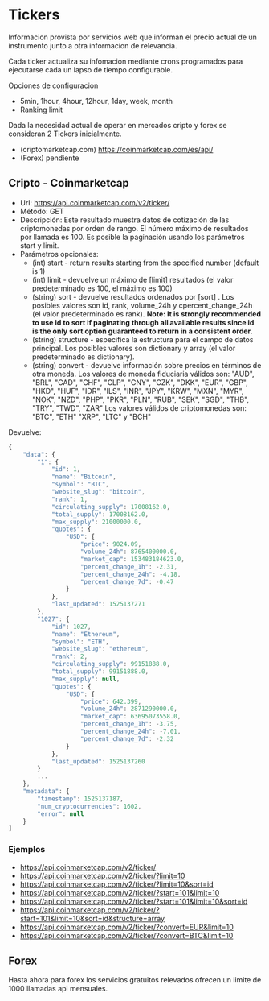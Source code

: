 # Tickers

Informacion provista por servicios web que informan el precio actual de un instrumento junto a otra informacion de relevancia.

Cada ticker actualiza su infomacion mediante crons programados para ejecutarse cada un lapso de tiempo configurable. 

Opciones de configuracion

* 5min, 1hour, 4hour, 12hour, 1day, week, month
* Ranking limit

Dada la necesidad actual de operar en mercados cripto y forex se consideran 2 Tickers inicialmente.

* (criptomarketcap.com) https://coinmarketcap.com/es/api/
* (Forex) pendiente



## Cripto - Coinmarketcap

* Url: https://api.coinmarketcap.com/v2/ticker/
* Método: GET
* Descripción: Este resultado muestra datos de cotización de las criptomonedas por orden de rango. El número máximo de resultados por llamada es 100. Es posible la paginación usando los parámetros start y limit.
* Parámetros opcionales:
  * (int) start - return results starting from the specified number (default is 1)
  * (int) limit - devuelve un máximo de [limit] resultados (el valor predeterminado es 100, el máximo es 100)
  * (string) sort - devuelve resultados ordenados por [sort] . Los posibles valores son id, rank, volume_24h y cpercent_change_24h (el valor predeterminado es rank).
  **Note: It is strongly recommended to use id to sort if paginating through all available results since id is the only sort option guaranteed to return in a consistent order.**
  * (string) structure - especifica la estructura para el campo de datos principal. Los posibles valores son dictionary y array (el valor predeterminado es dictionary).
  * (string) convert - devuelve información sobre precios en términos de otra moneda.
Los valores de moneda fiduciaria válidos son: "AUD", "BRL", "CAD", "CHF", "CLP", "CNY", "CZK", "DKK", "EUR", "GBP", "HKD", "HUF", "IDR", "ILS", "INR", "JPY", "KRW", "MXN", "MYR", "NOK", "NZD", "PHP", "PKR", "PLN", "RUB", "SEK", "SGD", "THB", "TRY", "TWD", "ZAR"
Los valores válidos de criptomonedas son: "BTC", "ETH" "XRP", "LTC" y "BCH"

Devuelve:
```javascript
{
    "data": {
        "1": {
            "id": 1,
            "name": "Bitcoin",
            "symbol": "BTC",
            "website_slug": "bitcoin",
            "rank": 1,
            "circulating_supply": 17008162.0,
            "total_supply": 17008162.0,
            "max_supply": 21000000.0,
            "quotes": {
                "USD": {
                    "price": 9024.09,
                    "volume_24h": 8765400000.0,
                    "market_cap": 153483184623.0,
                    "percent_change_1h": -2.31,
                    "percent_change_24h": -4.18,
                    "percent_change_7d": -0.47
                }
            },
            "last_updated": 1525137271
        },
        "1027": {
            "id": 1027,
            "name": "Ethereum",
            "symbol": "ETH",
            "website_slug": "ethereum",
            "rank": 2,
            "circulating_supply": 99151888.0,
            "total_supply": 99151888.0,
            "max_supply": null,
            "quotes": {
                "USD": {
                    "price": 642.399,
                    "volume_24h": 2871290000.0,
                    "market_cap": 63695073558.0,
                    "percent_change_1h": -3.75,
                    "percent_change_24h": -7.01,
                    "percent_change_7d": -2.32
                }
            },
            "last_updated": 1525137260
        }
        ...
    },
    "metadata": {
        "timestamp": 1525137187,
        "num_cryptocurrencies": 1602,
        "error": null
    }
]               
````

### Ejemplos

* https://api.coinmarketcap.com/v2/ticker/
* https://api.coinmarketcap.com/v2/ticker/?limit=10
* https://api.coinmarketcap.com/v2/ticker/?limit=10&sort=id
* https://api.coinmarketcap.com/v2/ticker/?start=101&limit=10
* https://api.coinmarketcap.com/v2/ticker/?start=101&limit=10&sort=id
* https://api.coinmarketcap.com/v2/ticker/?start=101&limit=10&sort=id&structure=array
* https://api.coinmarketcap.com/v2/ticker/?convert=EUR&limit=10
* https://api.coinmarketcap.com/v2/ticker/?convert=BTC&limit=10

## Forex

Hasta ahora para forex los servicios gratuitos relevados ofrecen un limite de 1000 llamadas api mensuales.
